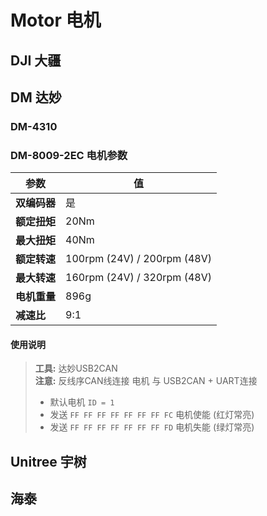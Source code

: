 # Motor 电机

## DJI 大疆

## DM 达妙

### DM-4310

### DM-8009-2EC 电机参数

| 参数           | 值                                      |
| -------------- | --------------------------------------- |
| **双编码器**   | 是                                      |
| **额定扭矩**   | 20Nm                                    |
| **最大扭矩**   | 40Nm                                    |
| **额定转速**   | 100rpm (24V) / 200rpm (48V)             |
| **最大转速**   | 160rpm (24V) / 320rpm (48V)             |
| **电机重量**   | 896g                                    |
| **减速比**     | 9:1                                     |

#### 使用说明

> **工具:** 达妙USB2CAN  
> **注意:** 反线序CAN线连接 电机 与 USB2CAN + UART连接  
> 
> - 默认电机 `ID = 1`
> - 发送 `FF FF FF FF FF FF FF FC` 电机使能 (红灯常亮)  
> - 发送 `FF FF FF FF FF FF FF FD` 电机失能 (绿灯常亮)  



## Unitree 宇树

## 海泰